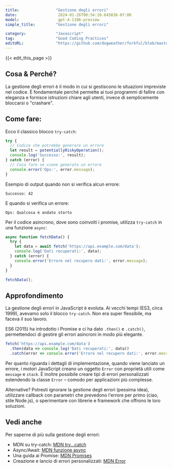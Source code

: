 ```yaml
---
title:                "Gestione degli errori"
date:                  2024-01-26T00:54:10.645836-07:00
model:                 gpt-4-1106-preview
simple_title:         "Gestione degli errori"

category:             "Javascript"
tag:                  "Good Coding Practices"
editURL:              "https://github.com/dogweather/forkful/blob/master/content/it/javascript/handling-errors.md"
---
```


{{< edit_this_page >}}

## Cosa & Perché?

La gestione degli errori è il modo in cui si gestiscono le situazioni impreviste nel codice. È fondamentale perché permette ai tuoi programmi di fallire con eleganza e fornisce istruzioni chiare agli utenti, invece di semplicemente bloccarsi o "crashare".

## Come fare:

Ecco il classico blocco `try-catch`:

```javascript
try {
  // Codice che potrebbe generare un errore
  let result = potentiallyRiskyOperation();
  console.log('Successo:', result);
} catch (error) {
  // Cosa fare se viene generato un errore
  console.error('Ops:', error.message);
}
```

Esempio di output quando non si verifica alcun errore:
```
Successo: 42
```

E quando si verifica un errore:
```
Ops: Qualcosa è andato storto
```

Per il codice asincrono, dove sono coinvolti i promise, utilizza `try-catch` in una funzione `async`:

```javascript
async function fetchData() {
  try {
    let data = await fetch('https://api.example.com/data');
    console.log('Dati recuperati:', data);
  } catch (error) {
    console.error('Errore nel recupero dati:', error.message);
  }
}

fetchData();
```

## Approfondimento

La gestione degli errori in JavaScript è evoluta. Ai vecchi tempi (ES3, circa 1999), avevamo solo il blocco `try-catch`. Non era super flessibile, ma faceva il suo lavoro.

ES6 (2015) ha introdotto i Promise e ci ha dato `.then()` e `.catch()`, permettendoci di gestire gli errori asincroni in modo più elegante.

```javascript
fetch('https://api.example.com/data')
  .then(data => console.log('Dati recuperati:', data))
  .catch(error => console.error('Errore nel recupero dati:', error.message));
```

Per quanto riguarda i dettagli di implementazione, quando viene lanciato un errore, i motori JavaScript creano un oggetto `Error` con proprietà utili come `message` e `stack`. È inoltre possibile creare tipi di errori personalizzati estendendo la classe `Error` – comodo per applicazioni più complesse.

Alternative? Potresti ignorare la gestione degli errori (pessima idea), utilizzare callback con parametri che prevedono l'errore per primo (ciao, stile Node.js), o sperimentare con librerie e framework che offrono le loro soluzioni.

## Vedi anche

Per saperne di più sulla gestione degli errori:

- MDN su try-catch: [MDN try...catch](https://developer.mozilla.org/it/docs/Web/JavaScript/Reference/Statements/try...catch)
- Async/Await: [MDN funzione async](https://developer.mozilla.org/it/docs/Web/JavaScript/Reference/Statements/async_function)
- Una guida ai Promise: [MDN Promises](https://developer.mozilla.org/it/docs/Web/JavaScript/Reference/Global_Objects/Promise)
- Creazione e lancio di errori personalizzati: [MDN Error](https://developer.mozilla.org/it/docs/Web/JavaScript/Reference/Global_Objects/Error)
